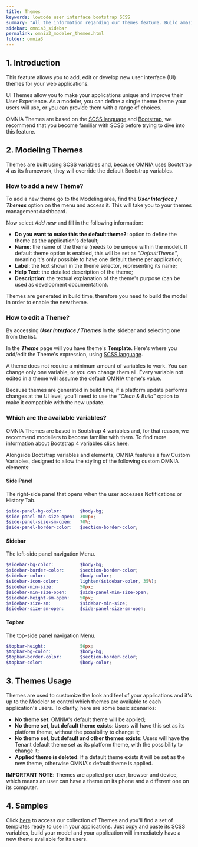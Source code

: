 ```yaml
---
title: Themes
keywords: lowcode user interface bootstrap SCSS
summary: "All the information regarding our Themes feature. Build amazing user interfaces fast using bootstrap's SCSS and bring your web applications to the next level."
sidebar: omnia3_sidebar
permalink: omnia3_modeler_themes.html
folder: omnia3
---
```


## 1. Introduction

This feature allows you to add, edit or develop new user interface (UI) themes for your web applications.

UI Themes allow you to make your applications unique and improve their User Experience. As a modeler, you can define a single theme theme your users will use, or you can provide them with a range of choices.

OMNIA Themes are based on the [SCSS language](https://sass-lang.com/documentation) and [Bootstrap](https://getbootstrap.com/docs/4.0/getting-started/theming/), we recommend that you become familiar with SCSS before trying to dive into this feature.

## 2. Modeling Themes

Themes are built using SCSS variables and, because OMNIA uses Bootstrap 4 as its framework, they will override the default Bootstrap variables.

### How to add a new Theme?

To add a new theme go to the Modeling area, find the **_User Interface / Themes_** option on the menu and access it. This will take you to your themes management dashboard.

Now select _Add new_ and fill in the following information:

- **Do you want to make this the default theme?**: option to define the theme as the application's default;
- **Name**: the name of the theme (needs to be unique within the model). If default theme option is enabled, this will be set as _"DefaultTheme"_, meaning it's only possible to have one default theme per application;
- **Label**: the text shown in the theme selector, representing its name;
- **Help Text**: the detailed description of the theme;
- **Description**: the textual explanation of the theme's purpose (can be used as development documentation).

Themes are generated in build time, therefore you need to build the model in order to enable the new theme.

### How to edit a Theme?

By accessing **_User Interface / Themes_** in the sidebar and selecting one from the list.

In the **_Theme_** page will you have theme's **Template**. Here's where you add/edit the Theme's expression, using [SCSS language](https://sass-lang.com/documentation).

A theme does not require a minimum amount of variables to work. You can change only one variable, or you can change them all. Every variable not edited in a theme will assume the default OMNIA theme's value.

Because themes are generated in build time, if a platform update performs changes at the UI level, you'll need to use the _"Clean & Build"_ option to make it compatible with the new update.

### Which are the available variables?

OMNIA Themes are based in Bootstrap 4 variables and, for that reason, we recommend modellers to become familiar with them. To find more information about Bootstrap 4 variables [click here](https://getbootstrap.com/docs/4.0/getting-started/theming/).

Alongside Bootstrap variables and elements, OMNIA features a few Custom Variables, designed to allow the styling of the following custom OMNIA elements:

#### Side Panel

The right-side panel that opens when the user accesses Notifications or History Tab.

```SCSS
$side-panel-bg-color:       $body-bg;
$side-panel-min-size-open:  300px;
$side-panel-size-sm-open:   70%;
$side-panel-border-color:   $section-border-color;
```

#### Sidebar

The left-side panel navigation Menu.

```SCSS
$sidebar-bg-color:          $body-bg;
$sidebar-border-color:      $section-border-color;
$sidebar-color:             $body-color;
$sidebar-icon-color:        lighten($sidebar-color, 35%);
$sidebar-min-size:          50px;
$sidebar-min-size-open:     $side-panel-min-size-open;
$sidebar-height-sm-open:    50px;
$sidebar-size-sm:           $sidebar-min-size;
$sidebar-size-sm-open:      $side-panel-size-sm-open;
```

#### Topbar

The top-side panel navigation Menu.

```SCSS
$topbar-height:             56px;
$topbar-bg-color:           $body-bg;
$topbar-border-color:       $section-border-color;
$topbar-color:              $body-color;
```

## 3. Themes Usage

Themes are used to customize the look and feel of your applications and it's up to the Modeler to control which themes are available to each application's users. To clarify, here are some basic scenarios:

- **No theme set**: OMNIA's default theme will be applied;
- **No theme set, but default theme exists**: Users will have this set as its platform theme, without the possibility to change it;
- **No theme set, but default and other themes exists**: Users will have the Tenant default theme set as its platform theme, with the possibility to change it;
- **Applied theme is deleted**: If a default theme exists it will be set as the new theme, otherwise OMNIA's default theme is applied.

**IMPORTANT NOTE**: Themes are applied per user, browser and device, which means an user can have a theme on its phone and a different one on its computer.

## 4. Samples

Click [here](https://omnialowcode.github.io/omnia3-samples/) to access our collection of Themes and you'll find a set of templates ready to use in your applications. Just copy and paste its SCSS variables, build your model and your application will immediately have a new theme available for its users.
